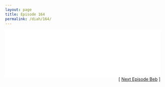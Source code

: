 ```yaml
---
layout: page
title: Episode 164
permalink: /diah/164/
---
```


<iframe allowfullscreen="true" frameborder="0" style="width:100%;" marginheight="0" marginwidth="0" mozallowfullscreen="true" scrolling="NO" src="//gdriveplayer.us/embed2.php?link=dqdgGMwCiIB8620349V%252BOwtPeb%252BxJMQrMTWZHAAh1EtiIkBPf%252FcACO7y1lR0mefAU%252FHMoE3WZUuWzVn%252FvA2wEZ9lhVSkUCjMtF0dapOFWW6pFxfDpgQ0rp%252Bd4e1dY%252BScnAXewG6RhQPy5WG%252BCXw2vt6UGmNdhTHDgu4dQ1PJ3IVAbl%252BHx2w5v1z1gN7DbvV3dYnzUpbMoG2hPcdwcqSsF%252B&amp;no_adult=yes" webkitallowfullscreen="true"></iframe>

<div align="right">[ <a href="/diah/165/">Next Episode Beb</a> ]</div>

